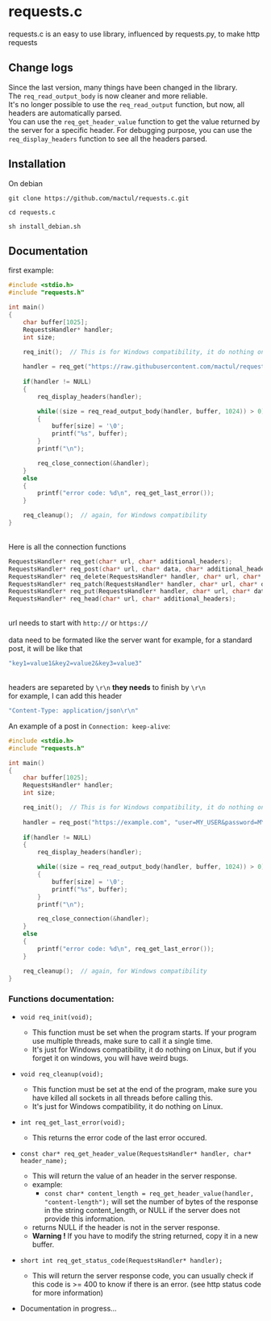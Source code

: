 # requests.c

requests.c is an easy to use library, influenced by requests.py, to make http requests

## Change logs

Since the last version, many things have been changed in the library.  
The `req_read_output_body` is now cleaner and more reliable.  
It's no longer possible to use the `req_read_output` function, but now, all headers are automatically parsed.  
You can use the `req_get_header_value` function to get the value returned by the server for a specific header.
For debugging purpose, you can use the `req_display_headers` function to see all the headers parsed.

## Installation

On debian
```
git clone https://github.com/mactul/requests.c.git

cd requests.c

sh install_debian.sh
```


## Documentation

first example:
```c
#include <stdio.h>
#include "requests.h"

int main()
{
    char buffer[1025];
    RequestsHandler* handler;
    int size;

    req_init();  // This is for Windows compatibility, it do nothing on Linux. If you forget it, the program will fail silently.
    
    handler = req_get("https://raw.githubusercontent.com/mactul/requests.c/master/requests.c", "");  // "" is for no additionals headers
    
    if(handler != NULL)
    {
        req_display_headers(handler);

        while((size = req_read_output_body(handler, buffer, 1024)) > 0)
        {
            buffer[size] = '\0';
            printf("%s", buffer);
        }
        printf("\n");

        req_close_connection(&handler);
    }
    else
    {
        printf("error code: %d\n", req_get_last_error());
    }

    req_cleanup();  // again, for Windows compatibility
}
```
\
Here is all the connection functions
```c
RequestsHandler* req_get(char* url, char* additional_headers);
RequestsHandler* req_post(char* url, char* data, char* additional_headers);
RequestsHandler* req_delete(RequestsHandler* handler, char* url, char* additional_headers);
RequestsHandler* req_patch(RequestsHandler* handler, char* url, char* data, char* additional_headers);
RequestsHandler* req_put(RequestsHandler* handler, char* url, char* data, char* additional_headers);
RequestsHandler* req_head(char* url, char* additional_headers);
```
\
url needs to start with `http://` or `https://`\
\
data need to be formated like the server want
for example, for a standard post, it will be like that
```c
"key1=value1&key2=value2&key3=value3"
```
\
headers are separeted by `\r\n` __they needs__ to finish by `\r\n`\
for example, I can add this header
```c
"Content-Type: application/json\r\n"
```

An example of a post in `Connection: keep-alive`:
```c
#include <stdio.h>
#include "requests.h"

int main()
{
    char buffer[1025];
    RequestsHandler* handler;
    int size;

    req_init();  // This is for Windows compatibility, it do nothing on Linux. If you forget it, the program will fail silently.
    
    handler = req_post("https://example.com", "user=MY_USER&password=MY_PASSWORD", "Connection: keep-alive\r\n");
    
    if(handler != NULL)
    {
        req_display_headers(handler);

        while((size = req_read_output_body(handler, buffer, 1024)) > 0)
        {
            buffer[size] = '\0';
            printf("%s", buffer);
        }
        printf("\n");

        req_close_connection(&handler);
    }
    else
    {
        printf("error code: %d\n", req_get_last_error());
    }

    req_cleanup();  // again, for Windows compatibility
}
```

### Functions documentation:

- `void req_init(void);`
    - This function must be set when the program starts. If your program use multiple threads, make sure to call it a single time.
    - It's just for Windows compatibility, it do nothing on Linux, but if you forget it on windows, you will have weird bugs.

- `void req_cleanup(void);`
    - This function must be set at the end of the program, make sure you have killed all sockets in all threads before calling this.
    - It's just for Windows compatibility, it do nothing on Linux.

- `int req_get_last_error(void);`
    - This returns the error code of the last error occured.

- `const char* req_get_header_value(RequestsHandler* handler, char* header_name);`
    - This will return the value of an header in the server response.
    - example:
        - `const char* content_length = req_get_header_value(handler, "content-length");` will set the number of bytes of the response in the string content_length, or NULL if the server does not provide this information.
    - returns NULL if the header is not in the server response.
    - **Warning !** If you have to modify the string returned, copy it in a new buffer.

- `short int req_get_status_code(RequestsHandler* handler);`
    - This will return the server response code, you can usually check if this code is >= 400 to know if there is an error. (see http status code for more information)


- Documentation in progress...